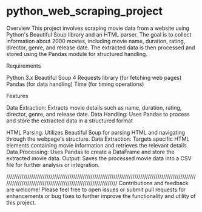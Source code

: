 # python_web_scraping_project

Overview
This project involves scraping movie data from a website using Python's Beautiful Soup library and an HTML parser. The goal is to collect information about 2000 movies, including movie name, duration, rating, director, genre, and release date. The extracted data is then processed and stored using the Pandas module for structured handling.


Requirements

Python 3.x
Beautiful Soup 4
Requests library (for fetching web pages)
Pandas (for data handling)
Time (for timing operations)

Features

Data Extraction: Extracts movie details such as name, duration, rating, director, genre, and release date.
Data Handling: Uses Pandas to process and store the extracted data in a structured format

HTML Parsing: Utilizes Beautiful Soup for parsing HTML and navigating through the webpage's structure.
Data Extraction: Targets specific HTML elements containing movie information and retrieves the relevant details.
Data Processing: Uses Pandas to create a DataFrame and store the extracted movie data.
Output: Saves the processed movie data into a CSV file for further analysis or integration.

/////////////////////////////////////////////////////////////////////////////////////////////////////////////////////////////////////////////////////////////
Contributions and feedback are welcome! Please feel free to open issues or submit pull requests for enhancements or bug fixes to further improve the functionality and utility of this project.
